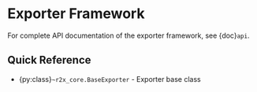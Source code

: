 # Exporter Framework

For complete API documentation of the exporter framework, see {doc}`api`.

## Quick Reference

- {py:class}`~r2x_core.BaseExporter` - Exporter base class
